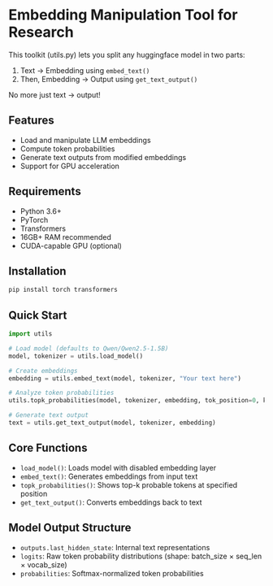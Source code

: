 # Embedding Manipulation Tool for Research
This toolkit (utils.py) lets you split any huggingface model in two parts:
  1. Text &#8594; Embedding using `embed_text()`
  2. Then, Embedding &#8594; Output using `get_text_output()`

No more just text &#8594; output!

## Features
- Load and manipulate LLM embeddings
- Compute token probabilities
- Generate text outputs from modified embeddings
- Support for GPU acceleration

## Requirements
- Python 3.6+
- PyTorch
- Transformers
- 16GB+ RAM recommended
- CUDA-capable GPU (optional)

## Installation
```bash
pip install torch transformers
```

## Quick Start
```python
import utils

# Load model (defaults to Qwen/Qwen2.5-1.5B)
model, tokenizer = utils.load_model()

# Create embeddings
embedding = utils.embed_text(model, tokenizer, "Your text here")

# Analyze token probabilities
utils.topk_probabilities(model, tokenizer, embedding, tok_position=0, k=5)

# Generate text output
text = utils.get_text_output(model, tokenizer, embedding)
```

## Core Functions
- `load_model()`: Loads model with disabled embedding layer
- `embed_text()`: Generates embeddings from input text
- `topk_probabilities()`: Shows top-k probable tokens at specified position
- `get_text_output()`: Converts embeddings back to text

## Model Output Structure
- `outputs.last_hidden_state`: Internal text representations
- `logits`: Raw token probability distributions (shape: batch_size × seq_len × vocab_size)
- `probabilities`: Softmax-normalized token probabilities
